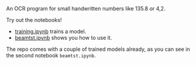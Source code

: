 An OCR program for small handwritten numbers like 135.8 or 4,2.

Try out the notebooks!

* [training.ipynb](https://github.com/colaprograms/2019-hackathon-ocr-wymbah/blob/master/notebooks/training.ipynb) trains a model.
* [beamtst.ipynb](https://github.com/colaprograms/2019-hackathon-ocr-wymbah/blob/master/notebooks/beamtst.ipynb) shows you how to use it.

The repo comes with a couple of trained models already, as you can see in the second notebook `beamtst.ipynb`.
